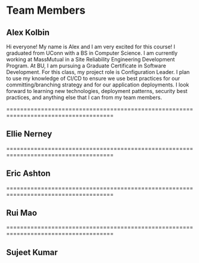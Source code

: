 # Team Members

## Alex Kolbin
Hi everyone! My name is Alex and I am very excited for this course! I graduated from UConn with a BS in Computer Science. I am currently working at MassMutual in a Site Reliability Engineering Development Program. At BU, I am pursuing a Graduate Certificate in Software Development. For this class, my project role is Configuration Leader. I plan to use my knowledge of CI/CD to ensure we use best practices for our committing/branching strategy and for our application deployments. I look forward to learning new technologies, deployment patterns, security best practices, and anything else that I can from my team members. 

=====================================================================================

## Ellie Nerney


=====================================================================================

## Eric Ashton


=====================================================================================

## Rui Mao


=====================================================================================

## Sujeet Kumar

